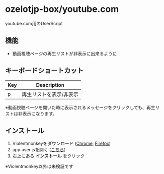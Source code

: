 # ozelotjp-box/youtube.com

youtube.com用のUserScript

## 機能

- 動画視聴ページの再生リストが非表示に出来るように

## キーボードショートカット

| Key | Description             |
| --- | ----------------------- |
| p   | 再生リストを表示/非表示 |

※動画視聴ページを開いた時に表示されるメッセージをクリックしても、再生リストは非表示になります。

## インストール

1. Violentmonkeyをダウンロード ([Chrome][violentmonkey-chrome], [Firefox][violentmonkey-firefox])
2. app.user.jsを開く ([こちら][app.user.js])
3. 右上にある **インストール** をクリック

※Violentmonkey以外は未検証です

[violentmonkey-chrome]: https://chrome.google.com/webstore/detail/violentmonkey/jinjaccalgkegednnccohejagnlnfdag
[violentmonkey-firefox]: https://addons.mozilla.org/ja/firefox/addon/violentmonkey/
[app.user.js]: https://github.com/ozelotjp-box/youtube.com/raw/master/app.user.js
